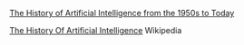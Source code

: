 
[The History of Artificial Intelligence from the 1950s to Today](https://www.freecodecamp.org/news/the-history-of-ai)

[The History Of Artificial Intelligence](https://en.wikipedia.org/wiki/History_of_artificial_intelligence)
Wikipedia
